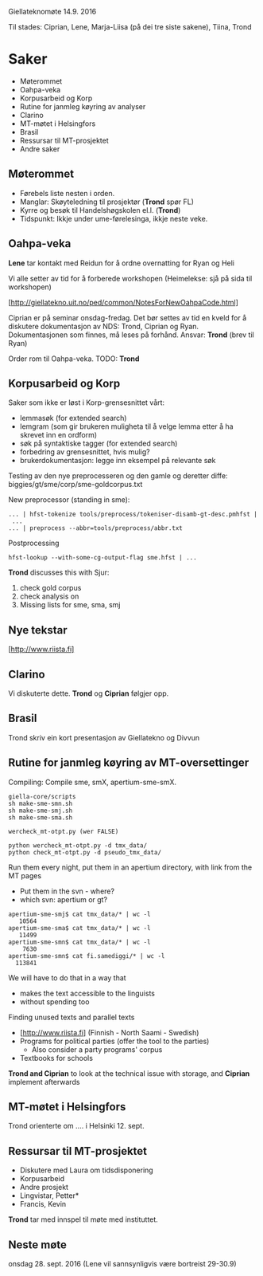 Giellateknomøte 14.9. 2016

Til stades: Ciprian, Lene, Marja-Liisa (på dei tre siste sakene), Tiina, Trond

# Saker

* Møterommet
* Oahpa-veka
* Korpusarbeid og Korp
* Rutine for janmleg køyring av analyser
* Clarino
* MT-møtet i Helsingfors
* Brasil
* Ressursar til MT-prosjektet
* Andre saker

## Møterommet

* Førebels liste nesten i orden. 
* Manglar: Skøyteledning til prosjektør (**Trond** spør FL)
* Kyrre og besøk til Handelshøgskolen el.l. (**Trond**)
* Tidspunkt: Ikkje under ume-førelesinga, ikkje neste veke.

## Oahpa-veka

**Lene** tar kontakt med Reidun for å ordne overnatting for Ryan og Heli

Vi alle setter av tid for å forberede workshopen 
(Heimelekse: sjå på sida til workshopen)

[http://giellatekno.uit.no/ped/common/NotesForNewOahpaCode.html]

Ciprian er på seminar onsdag-fredag. Det bør settes av tid en kveld for 
å diskutere dokumentasjon av NDS: Trond, Ciprian og Ryan. Dokumentasjonen 
som finnes, må leses på forhånd. Ansvar: **Trond** (brev til Ryan)

Order rom til Oahpa-veka. TODO: **Trond**

## Korpusarbeid og Korp

Saker som ikke er løst i Korp-grensesnittet vårt:
* lemmasøk (for extended search) 
* lemgram (som gir brukeren muligheta til å velge lemma etter å ha skrevet inn en ordform)
* søk på syntaktiske tagger (for extended search)
* forbedring av grensesnittet, hvis mulig?
* brukerdokumentasjon: legge inn eksempel på relevante søk

Testing av den nye preprocesseren og den gamle og deretter diffe:  
biggies/gt/sme/corp/sme-goldcorpus.txt

New preprocessor (standing in sme):

```
... | hfst-tokenize tools/preprocess/tokeniser-disamb-gt-desc.pmhfst | ...
... | preprocess --abbr=tools/preprocess/abbr.txt
```

Postprocessing

```
hfst-lookup --with-some-cg-output-flag sme.hfst | ...
```

**Trond** discusses this with Sjur:

1. check gold corpus
1. check analysis on
1. Missing lists for sme, sma, smj

## Nye tekstar

[http://www.riista.fi]

## Clarino

Vi diskuterte dette. **Trond** og **Ciprian** følgjer opp.

## Brasil

Trond skriv ein kort presentasjon av Giellatekno og Divvun

## Rutine for janmleg køyring av MT-oversettinger

Compiling: Compile sme, smX, apertium-sme-smX.

```
giella-core/scripts
sh make-sme-smn.sh
sh make-sme-smj.sh
sh make-sme-sma.sh

wercheck_mt-otpt.py (wer FALSE)

python wercheck_mt-otpt.py -d tmx_data/
python check_mt-otpt.py -d pseudo_tmx_data/
```

Run them every night, put them in an apertium directory, with link from the MT pages

* Put them in the svn - where?
* which svn: apertium or gt?

```
apertium-sme-smj$ cat tmx_data/* | wc -l
   10564
apertium-sme-sma$ cat tmx_data/* | wc -l
   11499
apertium-sme-smn$ cat tmx_data/* | wc -l
    7630
apertium-sme-smn$ cat fi.samediggi/* | wc -l
  113841
```

We will have to do that in a way that
* makes the text accessible to the linguists
* without spending too 

Finding unused texts and parallel texts

* [http://www.riista.fi] (Finnish - North Saami - Swedish)
* Programs for political parties (offer the tool to the parties)
    - Also consider a party programs' corpus
* Textbooks for schools

**Trond and Ciprian** to look at the technical issue with storage,
and **Ciprian** implement afterwards

## MT-møtet i Helsingfors
Trond orienterte om .... i Helsinki 12. sept.

## Ressursar til MT-prosjektet

* Diskutere med Laura om tidsdisponering
* Korpusarbeid
* Andre prosjekt
* Lingvistar, Petter*
* Francis, Kevin

**Trond** tar med innspel til møte med instituttet.

## Neste møte
onsdag 28. sept. 2016 (Lene vil sannsynligvis være bortreist 29-30.9)
